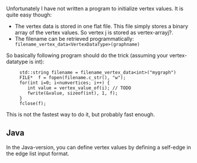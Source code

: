 Unfortunately I have not written a program to initialize vertex values. It is quite easy though:

  * The vertex data is stored in one flat file. This file simply stores a binary array of the vertex values. So vertex j is stored as vertex-arrayj?.
  * The filename can be retrieved programmatically:  `  filename_vertex_data<VertexDataType>(graphname)  `

So basically following program should do the trick (assuming your vertex-datatype is int):

```
     std::string filename = filename_vertex_data<int>("mygraph") 
     FILE*  f = fopen(filename.c_str(), "w");
     for(int i=0; i<numvertices; i++) {
        int value = vertex_value_of(i); // TODO 
        fwrite(&value, sizeof(int), 1, f);
     } 
     fclose(f);
```

This is not the fastest way to do it, but probably fast enough.

## Java ##

In the Java-version, you can define vertex values by defining a self-edge in the edge list input format.